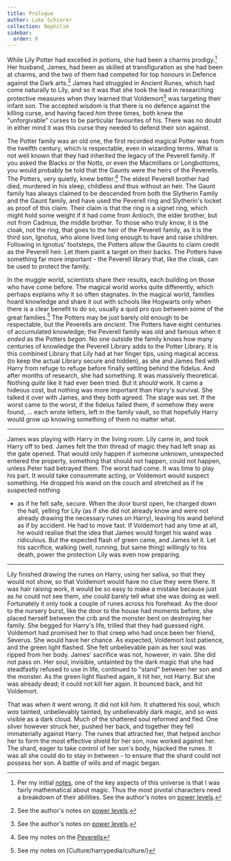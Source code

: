 ```yaml
---
title: Prologue
author: Luke Schierer
collection: Nephilim
sidebar:
  order: 0
---
```


While Lily Potter had excelled in potions, she had been a charms
prodigy.[^202109026] Her husband, James, had been as skilled at
transfiguration as she had been at charms, and the two of them had competed
for top honours in Defence against the Dark arts.[^202109027] James had
struggled in Ancient Runes, which had come naturally to Lily, and so it was that
she took the lead in researching protective measures when they learned that
Voldemort[^202109028] was targeting their infant son. The accepted wisdom is
that there is no defence against the killing curse, and having faced _him_ three
times, both knew the "unforgivable" curses to be particular favourites of his.
There was no doubt in either mind it was this curse they needed to defend their
son against.

The Potter family was an old one, the first recorded magical Potter was from
the twelfth century, which is respectable, even in wizarding terms. What is
not well known that they had inherited the legacy of the Peverell family.
If you asked the Blacks or the Notts, or even the Macmillans or Longbottoms,
you would probably be told that the Gaunts were the heirs of the Peverells.
The Potters, very quietly, knew better.[^20210218-2] The eldest Peverell
brother had died, murdered in his sleep, childless and thus without an heir.
The Gaunt family has always claimed to be descended from both the Slytherin
Family and the Gaunt family, and have used the Peverell ring and Slytherin's
locket as proof of this claim. Their claim is that the ring is a signet
ring, which might hold some weight if it had come from Antioch, the elder
brother, but not from Cadmus, the middle brother. To those who truly know,
it is the cloak, not the ring, that goes to the heir of the Peverell family,
as it is the third son, Ignotus, who alone lived long enough to have and raise
children. Following in Ignotus' footsteps, the Potters allow the Gaunts to
claim credit as the Peverell heir. Let them paint a target on their backs.
The Potters have something far more important - the Peverell library that,
like the cloak, can be used to protect the family.

In the muggle world, scientists share their results, each building on
those who have come before. The magical world works quite differently,
which perhaps explains why it so often stagnates. In the magical world,
families hoard knowledge and share it out with schools like Hogwarts only
when there is a clear benefit to do so, usually a quid pro quo between
some of the great families.[^202104201] The Potters may be just barely old
enough to be respectable, but the Peverells are _ancient_. The Potters have
eight centuries of accumulated knowledge; the Peverell family was old and famous
when it _ended_ as the Potters _began_. No one outside the family knows how
many centuries of knowledge the Peverell Library adds to the Potter Library.
It is this combined Library that Lily had at her finger tips, using magical
access (to keep the actual Library secure and hidden), as she and James fled
with Harry from refuge to refuge before finally settling behind the fidelus.
And after months of research, she had something. It was massively theoretical.
Nothing _quite_ like it had ever been tried. But it _should_ work. It
came a hideous cost, but nothing was more important than Harry's survival.
She talked it over with James, and they both agreed. The stage was set.
If the worst came to the worst, if the fidelus failed them, if somehow
they were found, ... each wrote letters, left in the family vault, so that
hopefully Harry would grow up knowing something of them no matter what.

---

James was playing with Harry in the living room. Lily came in, and took
Harry off to bed. James felt the thin thread of magic they had left snap
as the gate opened. That would only happen if someone unknown, unexpected
entered the property, something that should not happen, could not happen,
unless Peter had betrayed them. The worst had come. It was time to play his
part. It would take consummate acting, or Voldemort would suspect something.
He dropped his wand on the couch and stretched as if he suspected nothing

- as if he felt safe, secure. When the door burst open, he charged down
  the hall, yelling for Lily (as if she did not already know and were not
  already drawing the necessary runes on Harry), leaving his wand behind as
  if by accident. He had to move fast. If Voldemort had any time at all, he
  would realise that the idea that James would forget his wand was ridiculous.
  But the expected flash of green came, and James let it. Let his sacrifice,
  walking (well, running, but same thing) willingly to his death, power the
  protection Lily was even now preparing.

---

Lily finished drawing the runes on Harry, using her saliva, so that they would
not show, so that Voldemort would have no clue they were there. It was hair
raising work, it would be so easy to make a mistake because just as _he_
could not see them, _she_ could barely tell what she was doing as well.
Fortunately it only took a couple of runes across his forehead. As the door
to the nursery burst, like the door to the house had moments before, she
placed herself between the crib and the monster bent on destroying her family.
She begged for Harry's life, trilled that they had guessed right. Voldemort had
promised her to that creep who had once been her friend, Severus. She would
have her chance. As expected, Voldemort lost patience, and the green light
flashed. She felt unbelievable pain as her soul was ripped from her body.
James' sacrifice was not, however, in vain. She did not pass on. Her soul,
invisible, untainted by the dark magic that she had steadfastly refused to
use in life, continued to "stand" between her son and the monster. As the
green light flashed again, it hit her, not Harry. But she was already dead;
it could not kill her again. It bounced back, and hit Voldemort.

That was when it went wrong. It did not kill him. It shattered his soul,
which _was_ tainted, unbelievably tainted, by unbelievably dark magic,
and so _was_ visible as a dark cloud. Much of the shattered soul reformed
and fled. One sliver however struck her, pushed her back, and together
they fell immaterially against Harry. The runes that attracted her, that
helped anchor her to form the most effective shield for her son, now worked
against her. The shard, eager to take control of her son's body, hijacked
the runes. It was all she could do to stay in between - to ensure that the
shard could not possess her son. A battle of wills and of magic began.

[^20210218-2]: See my notes on the [Peverells][]

[Peverells]: /harrypedia/people/peverell/

[power levels]: ../appendices/relative-power-levels/

[^202104201]: See my notes on [Culture/harrypedia/culture/)

[^202109028]:
    See the author's notes on
    [power levels].

[^202109027]:
    See the author's notes on
    [power levels].

[^202109026]:
    Per my initial [notes](../appendices/points-of-divergence/), one of
    the key aspects of this universe is that I was fairly mathematical about magic.
    Thus the most pivotal characters need a breakdown of their abilities.
    See the author's notes on [power levels].
